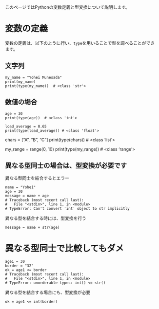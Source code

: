 このページではPythonの変数定義と型変換について説明します。  


# 変数の定義
変数の定義は、以下のように行い、`type`を用いることで型を調べることができます。  
## 文字列
```
my_name = "Yohei Munesada"
print(my_name)
print(type(my_name))  # <class 'str'>
```
## 数値の場合
```
age = 30
print(type(age))  # <class 'int'>

load_average = 0.65
print(type(load_average)) # <class 'float'>
```


chars = [“A”, “B”, “C”]
print(type(chars))             # <class ‘list’>

my_range = range(0, 10)
print(type(my_range))          # <class ‘range’>


## 異なる型同士の場合は、型変換が必要です

異なる型同士を結合するとエラー
```
name = "Yohei"
age = 30
message = name + age
# Traceback (most recent call last):
#   File "<stdin>", line 1, in <module>
# TypeError: Can't convert 'int' object to str implicitly
```

異なる型を結合する時には、型変換を行う
```
message = name + str(age)
```


# 異なる型同士で比較してもダメ
```
age1 = 30
border = "32"
ok = age1 <= border
# Traceback (most recent call last):
#   File "<stdin>", line 1, in <module>
# TypeError: unorderable types: int() <= str()
```

異なる型を結合する場合にも、型変換が必要
```
ok = age1 <= int(border)
```




























